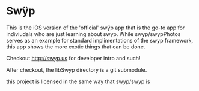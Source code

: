 Swÿp
===========


This is the iOS version of the 'official' swÿp app that is the go-to app for indiviudals who are just learning about swyp. While swyp/swypPhotos serves as an example for standard implimentations of the swyp framework, this app shows the more exotic things that can be done.

Checkout http://swyp.us for developer intro and such!

After checkout, the libSwyp directory is a git submodule.

this project is licensed in the same way that swyp/swyp is 

